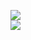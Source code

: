 [![](https://img.shields.io/badge/Made%20With-Github%20Spray-lightgrey.svg?style=for-the-badge&logo=github)](https://github.com/Annihil/github-spray#22020)  
[![](https://i.imgur.com/2DrTn0Z.gif)](https://github.com/Annihil/github-spray)